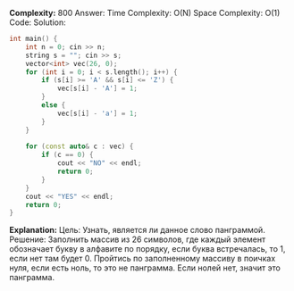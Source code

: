 **Complexity:** 800
Answer:
	Time Complexity: O(N)
	Space Complexity: O(1)
Code:
Solution:
```cpp
int main() {  
    int n = 0; cin >> n;  
    string s = ""; cin >> s;  
    vector<int> vec(26, 0);  
    for (int i = 0; i < s.length(); i++) {  
        if (s[i] >= 'A' && s[i] <= 'Z') {  
            vec[s[i] - 'A'] = 1;  
        }  
        else {  
            vec[s[i] - 'a'] = 1;  
        }  
    }  
  
    for (const auto& c : vec) {  
        if (c == 0) {  
            cout << "NO" << endl;  
            return 0;  
        }  
    }  
    cout << "YES" << endl;  
    return 0;  
}
```
**Explanation:**
	Цель: Узнать, является ли данное слово панграммой.
	Решение: Заполнить массив из 26 символов, где каждый элемент обозначает букву в алфавите по порядку, если буква встречалась, то 1, если нет там будет 0.
	Пройтись по заполненному массиву в поичках нуля, если есть ноль, то это не панграмма. Если нолей нет, значит это панграмма.